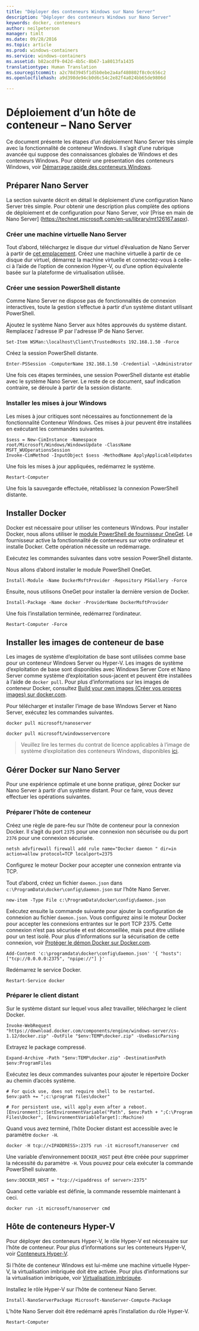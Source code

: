 ```yaml
---
title: "Déployer des conteneurs Windows sur Nano Server"
description: "Déployer des conteneurs Windows sur Nano Server"
keywords: docker, conteneurs
author: neilpeterson
manager: timlt
ms.date: 09/28/2016
ms.topic: article
ms.prod: windows-containers
ms.service: windows-containers
ms.assetid: b82acdf9-042d-4b5c-8b67-1a8013fa1435
translationtype: Human Translation
ms.sourcegitcommit: a2c78d3945f1d5b0ebe2a4af480802f8c0c656c2
ms.openlocfilehash: a9d398de94cb0d6c54c2e82f4a024bb65de9806d

---
```


# Déploiement d’un hôte de conteneur – Nano Server

Ce document présente les étapes d’un déploiement Nano Server très simple avec la fonctionnalité de conteneur Windows. Il s’agit d’une rubrique avancée qui suppose des connaissances globales de Windows et des conteneurs Windows. Pour obtenir une présentation des conteneurs Windows, voir [Démarrage rapide des conteneurs Windows](../quick_start/quick_start.md).

## Préparer Nano Server

La section suivante décrit en détail le déploiement d’une configuration Nano Server très simple. Pour obtenir une description plus complète des options de déploiement et de configuration pour Nano Server, voir [Prise en main de Nano Server] (https://technet.microsoft.com/en-us/library/mt126167.aspx).

### Créer une machine virtuelle Nano Server

Tout d’abord, téléchargez le disque dur virtuel d’évaluation de Nano Server à partir de [cet emplacement](https://www.microsoft.com/en-us/evalcenter/evaluate-windows-server-2016). Créez une machine virtuelle à partir de ce disque dur virtuel, démarrez la machine virtuelle et connectez-vous à celle-ci à l’aide de l’option de connexion Hyper-V, ou d’une option équivalente basée sur la plateforme de virtualisation utilisée.

### Créer une session PowerShell distante

Comme Nano Server ne dispose pas de fonctionnalités de connexion interactives, toute la gestion s’effectue à partir d’un système distant utilisant PowerShell.

Ajoutez le système Nano Server aux hôtes approuvés du système distant. Remplacez l'adresse IP par l'adresse IP de Nano Server.

```none
Set-Item WSMan:\localhost\Client\TrustedHosts 192.168.1.50 -Force
```

Créez la session PowerShell distante.

```none
Enter-PSSession -ComputerName 192.168.1.50 -Credential ~\Administrator
```

Une fois ces étapes terminées, une session PowerShell distante est établie avec le système Nano Server. Le reste de ce document, sauf indication contraire, se déroule à partir de la session distante.

### Installer les mises à jour Windows

Les mises à jour critiques sont nécessaires au fonctionnement de la fonctionnalité Conteneur Windows. Ces mises à jour peuvent être installées en exécutant les commandes suivantes.

```none
$sess = New-CimInstance -Namespace root/Microsoft/Windows/WindowsUpdate -ClassName MSFT_WUOperationsSession
Invoke-CimMethod -InputObject $sess -MethodName ApplyApplicableUpdates
```

Une fois les mises à jour appliquées, redémarrez le système.

```none
Restart-Computer
```

Une fois la sauvegarde effectuée, rétablissez la connexion PowerShell distante.

## Installer Docker

Docker est nécessaire pour utiliser les conteneurs Windows. Pour installer Docker, nous allons utiliser le [module PowerShell de fournisseur OneGet](https://github.com/oneget/oneget). Le fournisseur active la fonctionnalité de conteneurs sur votre ordinateur et installe Docker. Cette opération nécessite un redémarrage. 

Exécutez les commandes suivantes dans votre session PowerShell distante.

Nous allons d’abord installer le module PowerShell OneGet.

```none
Install-Module -Name DockerMsftProvider -Repository PSGallery -Force
```

Ensuite, nous utilisons OneGet pour installer la dernière version de Docker.

```none
Install-Package -Name docker -ProviderName DockerMsftProvider
```

Une fois l’installation terminée, redémarrez l’ordinateur.

```none
Restart-Computer -Force
```

## Installer les images de conteneur de base

Les images de système d’exploitation de base sont utilisées comme base pour un conteneur Windows Server ou Hyper-V. Les images de système d’exploitation de base sont disponibles avec Windows Server Core et Nano Server comme système d’exploitation sous-jacent et peuvent être installées à l’aide de `docker pull`. Pour plus d’informations sur les images de conteneur Docker, consultez [Build your own images (Créer vos propres images) sur docker.com](https://docs.docker.com/engine/tutorials/dockerimages/).

Pour télécharger et installer l’image de base Windows Server et Nano Server, exécutez les commandes suivantes.

```none
docker pull microsoft/nanoserver
```

```none
docker pull microsoft/windowsservercore
```

> Veuillez lire les termes du contrat de licence applicables à l’image de système d’exploitation des conteneurs Windows, disponibles [ici](../Images_EULA.md).

## Gérer Docker sur Nano Server

Pour une expérience optimale et une bonne pratique, gérez Docker sur Nano Server à partir d’un système distant. Pour ce faire, vous devez effectuer les opérations suivantes.

### Préparer l’hôte de conteneur

Créez une règle de pare-feu sur l’hôte de conteneur pour la connexion Docker. Il s’agit du port `2375` pour une connexion non sécurisée ou du port `2376` pour une connexion sécurisée.

```none
netsh advfirewall firewall add rule name="Docker daemon " dir=in action=allow protocol=TCP localport=2375
```

Configurez le moteur Docker pour accepter une connexion entrante via TCP.

Tout d’abord, créez un fichier `daemon.json` dans `c:\ProgramData\docker\config\daemon.json` sur l’hôte Nano Server.

```none
new-item -Type File c:\ProgramData\docker\config\daemon.json
```

Exécutez ensuite la commande suivante pour ajouter la configuration de connexion au fichier `daemon.json`. Vous configurez ainsi le moteur Docker pour accepter les connexions entrantes sur le port TCP 2375. Cette connexion n’est pas sécurisée et est déconseillée, mais peut être utilisée pour un test isolé. Pour plus d’informations sur la sécurisation de cette connexion, voir [Protéger le démon Docker sur Docker.com](https://docs.docker.com/engine/security/https/).

```none
Add-Content 'c:\programdata\docker\config\daemon.json' '{ "hosts": ["tcp://0.0.0.0:2375", "npipe://"] }'
```

Redémarrez le service Docker.

```none
Restart-Service docker
```

### Préparer le client distant

Sur le système distant sur lequel vous allez travailler, téléchargez le client Docker.

```none
Invoke-WebRequest "https://download.docker.com/components/engine/windows-server/cs-1.12/docker.zip" -OutFile "$env:TEMP\docker.zip" -UseBasicParsing
```

Extrayez le package compressé.

```none
Expand-Archive -Path "$env:TEMP\docker.zip" -DestinationPath $env:ProgramFiles
```

Exécutez les deux commandes suivantes pour ajouter le répertoire Docker au chemin d’accès système.

```none
# For quick use, does not require shell to be restarted.
$env:path += ";c:\program files\docker"

# For persistent use, will apply even after a reboot. 
[Environment]::SetEnvironmentVariable("Path", $env:Path + ";C:\Program Files\Docker", [EnvironmentVariableTarget]::Machine)
```

Quand vous avez terminé, l’hôte Docker distant est accessible avec le paramètre `docker -H`.

```none
docker -H tcp://<IPADDRESS>:2375 run -it microsoft/nanoserver cmd
```

Une variable d’environnement `DOCKER_HOST` peut être créée pour supprimer la nécessité du paramètre `-H`. Vous pouvez pour cela exécuter la commande PowerShell suivante.

```none
$env:DOCKER_HOST = "tcp://<ipaddress of server>:2375"
```

Quand cette variable est définie, la commande ressemble maintenant à ceci.

```none
docker run -it microsoft/nanoserver cmd
```

## Hôte de conteneurs Hyper-V

Pour déployer des conteneurs Hyper-V, le rôle Hyper-V est nécessaire sur l’hôte de conteneur. Pour plus d’informations sur les conteneurs Hyper-V, voir [Conteneurs Hyper-V](../management/hyperv_container.md).

Si l’hôte de conteneur Windows est lui-même une machine virtuelle Hyper-V, la virtualisation imbriquée doit être activée. Pour plus d’informations sur la virtualisation imbriquée, voir [Virtualisation imbriquée](https://msdn.microsoft.com/en-us/virtualization/hyperv_on_windows/user_guide/nesting).


Installez le rôle Hyper-V sur l’hôte de conteneur Nano Server.

```none
Install-NanoServerPackage Microsoft-NanoServer-Compute-Package
```

L’hôte Nano Server doit être redémarré après l’installation du rôle Hyper-V.

```none
Restart-Computer
```



<!--HONumber=Oct16_HO2-->


